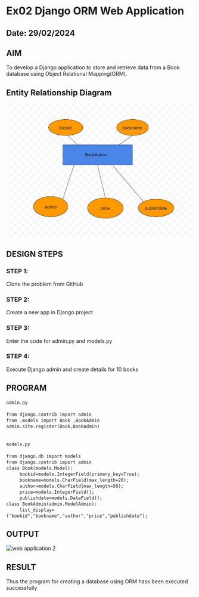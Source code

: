 # Ex02 Django ORM Web Application
## Date: 29/02/2024

## AIM
To develop a Django application to store and retrieve data from a Book database using Object Relational Mapping(ORM).

## Entity Relationship Diagram

![alt text](<WEB APPLICATON.jpg>)

## DESIGN STEPS

### STEP 1:
Clone the problem from GitHub

### STEP 2:
Create a new app in Django project

### STEP 3:
Enter the code for admin.py and models.py

### STEP 4:
Execute Django admin and create details for 10 books

## PROGRAM
```
admin.py

from django.contrib import admin
from .models import Book ,BookAdmin
admin.site.register(Book,BookAdmin)


models.py

from django.db import models
from django.contrib import admin
class Book(models.Model):
     bookid=models.IntegerField(primary_key=True);
     bookname=models.CharField(max_length=20);
     author=models.CharField(max_length=50);
     price=models.IntegerField();
     publishdate=models.DateField();
class BookAdmin(admin.ModelAdmin):
     list_display=("bookid","bookname","author","price","publishdate");

```

## OUTPUT
![web application 2](https://github.com/shivsujan/ORM/assets/145633245/f310108f-1d8e-45e4-b1b6-e2af116b208d)



## RESULT
Thus the program for creating a database using ORM hass been executed successfully
